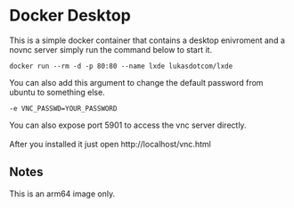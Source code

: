 # Docker Desktop

This is a simple docker container that contains a desktop enivroment and a novnc server simply run the command below to start it.

``
docker run --rm -d -p 80:80 --name lxde lukasdotcom/lxde
``

You can also add this argument to change the default password from ubuntu to something else.

``
-e VNC_PASSWD=YOUR_PASSWORD
``

You can also expose port 5901 to access the vnc server directly.
<br>
<br>
After you installed it just open http://localhost/vnc.html

## Notes
This is an arm64 image only.
